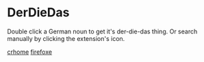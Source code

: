 # DerDieDas
Double click a German noun to get it's der-die-das thing.
Or search manually by clicking the extension's icon.

[crhome](https://chrome.google.com/webstore/detail/%D7%93%D7%A8%D7%93%D7%A1/ajojkcnpncmiciebeplpgdeafgfbllgp?fbclid=IwAR0Riq7zYa37fxuiLN3TbH4--Pki1vXJixvLWeifSg0wRTvJ-MHoHPdpV2c)
[firefoxe](https://addons.mozilla.org/en-US/firefox/addon/%D7%93%D7%A8%D7%93%D7%A1/)
